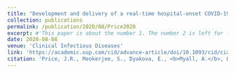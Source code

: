 ```yaml
---
title: "Development and delivery of a real-time hospital-onset COVID-19 surveillance system using network analysis"
collection: publications
permalink: /publication/2020/08/Price2020
excerpt: #'This paper is about the number 1. The number 2 is left for future work.'
date: 2020-08-08
venue: 'Clinical Infectious Diseases'
link: 'https://academic.oup.com/cid/advance-article/doi/10.1093/cid/ciaa892/5868508'
citation: 'Price, J.R., Mookerjee, S., Dyakova, E., <b>Myall, A.</b>, Leung, W., Weiße, A.Y., Shersing, Y., Brannigan, E.T., Galletly, T., Muir, D. and Randell, P., 2020. <i>Development and delivery of a real-time hospital-onset COVID-19 surveillance system using network analysis.</i> Clinical Infectious Diseases.'
---
```


